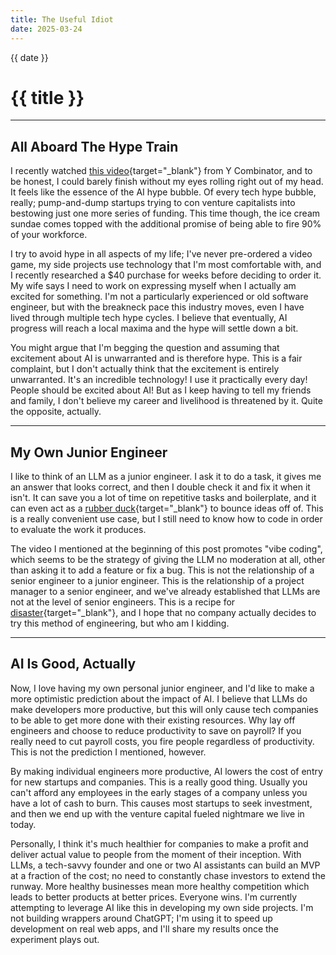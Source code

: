 ```yaml
---
title: The Useful Idiot
date: 2025-03-24
---
```


{{ date }}

# {{ title }}

---

## All Aboard The Hype Train

I recently watched [this video](https://www.youtube.com/watch?v=IACHfKmZMr8){target="_blank"} from Y Combinator, and to be honest, I could barely finish without my eyes rolling right out of my head. It feels like the essence of the AI hype bubble. Of every tech hype bubble, really; pump-and-dump startups trying to con venture capitalists into bestowing just one more series of funding. This time though, the ice cream sundae comes topped with the additional promise of being able to fire 90% of your workforce.

I try to avoid hype in all aspects of my life; I've never pre-ordered a video game, my side projects use technology that I'm most comfortable with, and I recently researched a $40 purchase for weeks before deciding to order it. My wife says I need to work on expressing myself when I actually am excited for something. I'm not a particularly experienced or old software engineer, but with the breakneck pace this industry moves, even I have lived through multiple tech hype cycles. I believe that eventually, AI progress will reach a local maxima and the hype will settle down a bit.

You might argue that I'm begging the question and assuming that excitement about AI is unwarranted and is therefore hype. This is a fair complaint, but I don't actually think that the excitement is entirely unwarranted. It's an incredible technology! I use it practically every day! People should be excited about AI! But as I keep having to tell my friends and family, I don't believe my career and livelihood is threatened by it. Quite the opposite, actually.

---

## My Own Junior Engineer

I like to think of an LLM as a junior engineer. I ask it to do a task, it gives me an answer that looks correct, and then I double check it and fix it when it isn't. It can save you a lot of time on repetitive tasks and boilerplate, and it can even act as a [rubber duck](https://www.smbc-comics.com/comic/the-rubber-duck-method){target="_blank"} to bounce ideas off of. This is a really convenient use case, but I still need to know how to code in order to evaluate the work it produces.

The video I mentioned at the beginning of this post promotes "vibe coding", which seems to be the strategy of giving the LLM no moderation at all, other than asking it to add a feature or fix a bug. This is not the relationship of a senior engineer to a junior engineer. This is the relationship of a project manager to a senior engineer, and we've already established that LLMs are not at the level of senior engineers. This is a recipe for [disaster](https://old.reddit.com/r/csMajors/comments/1jg39g2/looks_like_vibe_coding_failed_him/){target="_blank"}, and I hope that no company actually decides to try this method of engineering, but who am I kidding.

---

## AI Is Good, Actually

Now, I love having my own personal junior engineer, and I'd like to make a more optimistic prediction about the impact of AI. I believe that LLMs do make developers more productive, but this will only cause tech companies to be able to get more done with their existing resources. Why lay off engineers and choose to reduce productivity to save on payroll? If you really need to cut payroll costs, you fire people regardless of productivity. This is not the prediction I mentioned, however.

By making individual engineers more productive, AI lowers the cost of entry for new startups and companies. This is a really good thing. Usually you can't afford any employees in the early stages of a company unless you have a lot of cash to burn. This causes most startups to seek investment, and then we end up with the venture capital fueled nightmare we live in today.

Personally, I think it's much healthier for companies to make a profit and deliver actual value to people from the moment of their inception. With LLMs, a tech-savvy founder and one or two AI assistants can build an MVP at a fraction of the cost; no need to constantly chase investors to extend the runway. More healthy businesses mean more healthy competition which leads to better products at better prices. Everyone wins. I'm currently attempting to leverage AI like this in developing my own side projects. I'm not building wrappers around ChatGPT; I'm using it to speed up development on real web apps, and I'll share my results once the experiment plays out.
